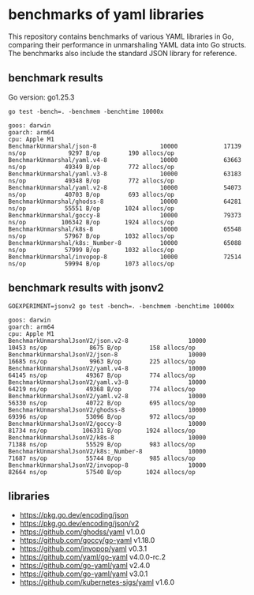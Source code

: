 # benchmarks of yaml libraries

This repository contains benchmarks of various YAML libraries in Go, comparing their performance in unmarshaling YAML data into Go structs. 
The benchmarks also include the standard JSON library for reference.

## benchmark results

Go version: go1.25.3

```shell
go test -bench=. -benchmem -benchtime 10000x

goos: darwin
goarch: arm64
cpu: Apple M1
BenchmarkUnmarshal/json-8                  10000             17139 ns/op            9297 B/op        190 allocs/op
BenchmarkUnmarshal/yaml.v4-8               10000             63663 ns/op           49349 B/op        772 allocs/op
BenchmarkUnmarshal/yaml.v3-8               10000             63183 ns/op           49348 B/op        772 allocs/op
BenchmarkUnmarshal/yaml.v2-8               10000             54073 ns/op           40703 B/op        693 allocs/op
BenchmarkUnmarshal/ghodss-8                10000             64281 ns/op           55551 B/op       1024 allocs/op
BenchmarkUnmarshal/goccy-8                 10000             79373 ns/op          106342 B/op       1924 allocs/op
BenchmarkUnmarshal/k8s-8                   10000             65548 ns/op           57967 B/op       1032 allocs/op
BenchmarkUnmarshal/k8s:_Number-8           10000             65088 ns/op           57999 B/op       1032 allocs/op
BenchmarkUnmarshal/invopop-8               10000             72514 ns/op           59994 B/op       1073 allocs/op
```

## benchmark results with jsonv2

```shell
GOEXPERIMENT=jsonv2 go test -bench=. -benchmem -benchtime 10000x

goos: darwin
goarch: arm64
cpu: Apple M1
BenchmarkUnmarshalJsonV2/json.v2-8                 10000             10453 ns/op            8675 B/op        158 allocs/op
BenchmarkUnmarshalJsonV2/json-8                    10000             16685 ns/op            9963 B/op        225 allocs/op
BenchmarkUnmarshalJsonV2/yaml.v4-8                 10000             64145 ns/op           49367 B/op        774 allocs/op
BenchmarkUnmarshalJsonV2/yaml.v3-8                 10000             64219 ns/op           49368 B/op        774 allocs/op
BenchmarkUnmarshalJsonV2/yaml.v2-8                 10000             56330 ns/op           40722 B/op        695 allocs/op
BenchmarkUnmarshalJsonV2/ghodss-8                  10000             69396 ns/op           53096 B/op        972 allocs/op
BenchmarkUnmarshalJsonV2/goccy-8                   10000             81734 ns/op          106331 B/op       1924 allocs/op
BenchmarkUnmarshalJsonV2/k8s-8                     10000             71388 ns/op           55529 B/op        983 allocs/op
BenchmarkUnmarshalJsonV2/k8s:_Number-8             10000             71687 ns/op           55744 B/op        985 allocs/op
BenchmarkUnmarshalJsonV2/invopop-8                 10000             82664 ns/op           57540 B/op       1024 allocs/op
```

## libraries

* <https://pkg.go.dev/encoding/json>
* <https://pkg.go.dev/encoding/json/v2>
* <https://github.com/ghodss/yaml> v1.0.0
* <https://github.com/goccy/go-yaml> v1.18.0
* <https://github.com/invopop/yaml> v0.3.1
* <https://github.com/yaml/go-yaml> v4.0.0-rc.2
* <https://github.com/go-yaml/yaml> v2.4.0
* <https://github.com/go-yaml/yaml> v3.0.1
* <https://github.com/kubernetes-sigs/yaml> v1.6.0

